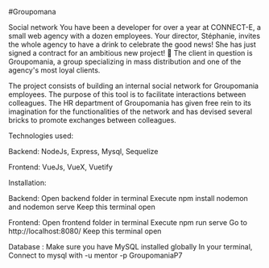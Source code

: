 #Groupomana

Social network
You have been a developer for over a year at CONNECT-E, a small web agency with a dozen employees.
Your director, Stéphanie, invites the whole agency to have a drink to celebrate the good news! She has just signed a contract for an ambitious new project! 🥂
The client in question is Groupomania, a group specializing in mass distribution and one of the agency's most loyal clients.


 
The project consists of building an internal social network for Groupomania employees. The purpose of this tool is to facilitate interactions between colleagues. The HR department of Groupomania has given free rein to its imagination for the functionalities of the network and has devised several bricks to promote exchanges between colleagues.
 
 
Technologies used:


Backend: NodeJs, Express, Mysql, Sequelize

Frontend: VueJs, VueX, Vuetify


Installation:


Backend:
Open backend folder in terminal
Execute npm install nodemon and nodemon serve
Keep this terminal open

Frontend:
Open frontend folder in terminal 
Execute npm run serve
Go to http://localhost:8080/
Keep this terminal open

Database :
Make sure you have MySQL  installed globally
In your terminal, Connect to mysql with -u mentor -p GroupomaniaP7


